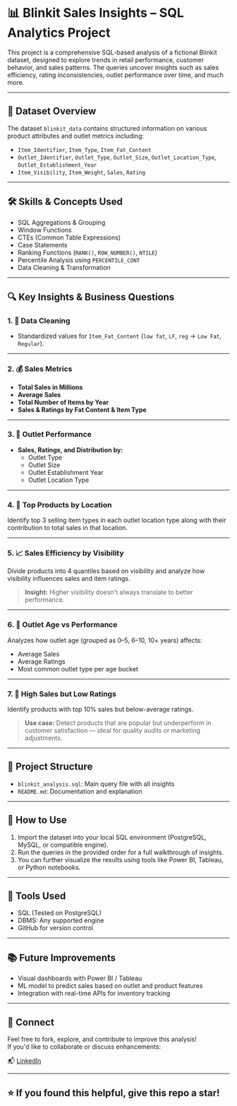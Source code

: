 # 📊 Blinkit Sales Insights – SQL Analytics Project

This project is a comprehensive SQL-based analysis of a fictional Blinkit dataset, designed to explore trends in retail performance, customer behavior, and sales patterns. The queries uncover insights such as sales efficiency, rating inconsistencies, outlet performance over time, and much more.

---

## 📁 Dataset Overview

The dataset `blinkit_data` contains structured information on various product attributes and outlet metrics including:

- `Item_Identifier`, `Item_Type`, `Item_Fat_Content`
- `Outlet_Identifier`, `Outlet_Type`, `Outlet_Size`, `Outlet_Location_Type`, `Outlet_Establishment_Year`
- `Item_Visibility`, `Item_Weight`, `Sales`, `Rating`

---

## 🛠️ Skills & Concepts Used

- SQL Aggregations & Grouping
- Window Functions
- CTEs (Common Table Expressions)
- Case Statements
- Ranking Functions (`RANK()`, `ROW_NUMBER()`, `NTILE`)
- Percentile Analysis using `PERCENTILE_CONT`
- Data Cleaning & Transformation

---

## 🔍 Key Insights & Business Questions

### 1. 🧹 Data Cleaning
- Standardized values for `Item_Fat_Content` (`low fat`, `LF`, `reg` → `Low Fat`, `Regular`).

---

### 2. 💰 Sales Metrics
- **Total Sales in Millions**
- **Average Sales**
- **Total Number of Items by Year**
- **Sales & Ratings by Fat Content & Item Type**

---

### 3. 📍 Outlet Performance
- **Sales, Ratings, and Distribution by:**
  - Outlet Type
  - Outlet Size
  - Outlet Establishment Year
  - Outlet Location Type

---

### 4. 🥇 Top Products by Location
Identify top 3 selling item types in each outlet location type along with their contribution to total sales in that location.

---

### 5. 📈 Sales Efficiency by Visibility
Divide products into 4 quantiles based on visibility and analyze how visibility influences sales and item ratings. 
> **Insight:** Higher visibility doesn't always translate to better performance.

---

### 6. 🏪 Outlet Age vs Performance
Analyzes how outlet age (grouped as 0–5, 6–10, 10+ years) affects:
- Average Sales
- Average Ratings
- Most common outlet type per age bucket

---

### 7. 🎯 High Sales but Low Ratings
Identify products with top 10% sales but below-average ratings.
> **Use case:** Detect products that are popular but underperform in customer satisfaction — ideal for quality audits or marketing adjustments.

---

## 📂 Project Structure

- `blinkit_analysis.sql`: Main query file with all insights
- `README.md`: Documentation and explanation

---

## 📌 How to Use

1. Import the dataset into your local SQL environment (PostgreSQL, MySQL, or compatible engine).
2. Run the queries in the provided order for a full walkthrough of insights.
3. You can further visualize the results using tools like Power BI, Tableau, or Python notebooks.

---

## 🔧 Tools Used

- SQL (Tested on PostgreSQL)
- DBMS: Any supported engine
- GitHub for version control

---

## 📚 Future Improvements

- Visual dashboards with Power BI / Tableau
- ML model to predict sales based on outlet and product features
- Integration with real-time APIs for inventory tracking

---

## 🤝 Connect

Feel free to fork, explore, and contribute to improve this analysis!  
If you'd like to collaborate or discuss enhancements:

📬 [LinkedIn](https://www.linkedin.com/in/nehasharma2103)  

---

## ⭐ If you found this helpful, give this repo a star!

